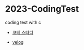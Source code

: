 # 2023-CodingTest
coding test with c

* [코테 스터디](https://www.notion.so/2023-06029641565849c992421c136afc53e3?pvs=4)


* [velog](https://velog.io/@cindy0817-web/%ED%94%84%EB%A1%9C%EA%B7%B8%EB%9E%98%EB%A8%B8%EC%8A%A4-Lv1-%EB%B0%94%ED%83%95%ED%99%94%EB%A9%B4-%EC%A0%95%EB%A6%AC-C)
